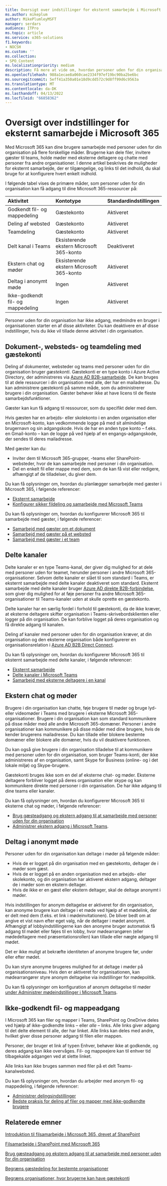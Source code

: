 ```yaml
---
title: Oversigt over indstillinger for eksternt samarbejde i Microsoft 365
ms.author: mikeplum
author: MikePlumleyMSFT
manager: serdars
audience: ITPro
ms.topic: article
ms.service: o365-solutions
f1.keywords:
- NOCSH
ms.custom: ''
ms.collection:
- SPO_Content
ms.localizationpriority: medium
description: Få mere at vide om, hvordan personer uden for din organisation kan få adgang til dit Microsoft 365-abonnement til møder, gæstedeling, chat og samarbejde.
ms.openlocfilehash: 988a1ecae8a060cae2334f97ef19bc90ba2be6bc
ms.sourcegitcommit: 5eff41a350a01e18d9cdd572c9d8ff99d6c9563a
ms.translationtype: MT
ms.contentlocale: da-DK
ms.lasthandoff: 04/13/2022
ms.locfileid: "66858362"
---
```

# <a name="overview-of-external-collaboration-options-in-microsoft-365"></a>Oversigt over indstillinger for eksternt samarbejde i Microsoft 365

Med Microsoft 365 kan dine brugere samarbejde med personer uden for din organisation på flere forskellige måder. Brugerne kan dele filer, invitere gæster til teams, holde møder med eksterne deltagere og chatte med personer fra andre organisationer. I denne artikel beskrives de muligheder for eksternt samarbejde, der er tilgængelige, og links til det indhold, du skal bruge for at konfigurere hvert enkelt indhold.

I følgende tabel vises de primære måder, som personer uden for din organisation kan få adgang til dine Microsoft 365-ressourcer på:

|Aktivitet|Kontotype|Standardindstillingen|
|:-------|:-----------|:--------------|
|Godkendt fil- og mappedeling|Gæstekonto|Aktiveret|
|Deling af websted|Gæstekonto|Aktiveret|
|Teamdeling|Gæstekonto|Aktiveret|
|Delt kanal i Teams|Eksisterende ekstern Microsoft 365-konto|Deaktiveret|
|Ekstern chat og møder|Eksisterende ekstern Microsoft 365-konto|Aktiveret|
|Deltag i anonymt møde|Ingen|Aktiveret|
|Ikke-godkendt fil- og mappedeling|Ingen|Aktiveret|

Personer uden for din organisation har ikke adgang, medmindre en bruger i organisationen starter en af disse aktiviteter. Du kan deaktivere en af disse indstillinger, hvis du ikke vil tillade denne aktivitet i din organisation.

## <a name="document-site-and-team-sharing-with-guest-accounts"></a>Dokument-, websteds- og teamdeling med gæstekonti

Deling af dokumenter, websteder og teams med personer uden for din organisation bruger *gæstekonti*. Gæstekonti er en type konto i Azure Active Directory, der administreres via [Azure AD B2B-samarbejde](/azure/active-directory/external-identities/what-is-b2b). De kan bruges til at dele ressourcer i din organisation med alle, der har en mailadresse. Du kan administrere gæstekonti på samme måde, som du administrerer brugere i din organisation. Gæster behøver ikke at have licens til de fleste samarbejdsfunktioner. 

Gæster kan kun få adgang til ressourcer, som du specifikt deler med dem.

Hvis gæsten har en arbejds- eller skolekonto i en anden organisation eller en Microsoft-konto, kan vedkommende logge på med sit almindelige brugernavn og sin adgangskode. Hvis de har en anden type konto – f.eks. en Gmail-konto – kan de logge på ved hjælp af en engangs-adgangskode, der sendes til deres mailadresse.

Med gæster kan du:

- Inviter dem til Microsoft 365-grupper, -teams eller SharePoint-websteder, hvor de kan samarbejde med personer i din organisation.
- Del en enkelt fil eller mappe med dem, som de kan få vist eller redigere, afhængigt af de tilladelser, du giver dem.

Du kan få oplysninger om, hvordan du planlægger samarbejde med gæster i Microsoft 365, i følgende referencer:

- [Eksternt samarbejde](/microsoft-365/solutions/plan-external-collaboration)
- [Konfigurer sikker fildeling og samarbejde med Microsoft Teams](/microsoft-365/solutions/setup-secure-collaboration-with-teams)

Du kan få oplysninger om, hvordan du konfigurerer Microsoft 365 til samarbejde med gæster, i følgende referencer:

- [Samarbejd med gæster om et dokument](/microsoft-365/solutions/collaborate-on-documents)
- [Samarbejd med gæster på et websted](/microsoft-365/solutions/collaborate-in-site)
- [Samarbejd med gæster i et team](/microsoft-365/solutions/collaborate-as-team)
 
## <a name="shared-channels"></a>Delte kanaler

Delte kanaler er en type Teams-kanal, der giver dig mulighed for at dele med personer uden for teamet, herunder personer i andre Microsoft 365-organisationer. Selvom delte kanaler er slået til som standard i Teams, er eksternt samarbejde med delte kanaler deaktiveret som standard. Eksternt samarbejde med delte kanaler bruger [Azure AD direkte B2B-forbindelse](/azure/active-directory/external-identities/b2b-direct-connect-overview), som giver dig mulighed for at føje personer fra andre Microsoft 365-organisationer til Teams-kanaler uden at skulle oprette en gæstekonto.

Delte kanaler har en særlig fordel i forhold til gæstekonti, da de ikke kræver, at eksterne deltagere skifter organisation i Teams-skrivebordsklienten eller logger på din organisation. De kan forblive logget på deres organisation og få direkte adgang til kanalen.

Deling af kanaler med personer uden for din organisation kræver, at din organisation og den eksterne organisation både konfigurerer en organisationsrelation i [Azure AD B2B Direct Connect](/azure/active-directory/external-identities/b2b-direct-connect-overview).

Du kan få oplysninger om, hvordan du konfigurerer Microsoft 365 til eksternt samarbejde med delte kanaler, i følgende referencer:

- [Eksternt samarbejde](/microsoft-365/solutions/plan-external-collaboration)
- [Delte kanaler i Microsoft Teams](/MicrosoftTeams/shared-channels)
- [Samarbejd med eksterne deltagere i en kanal](/microsoft-365/solutions/collaborate-teams-direct-connect)

## <a name="external-chat-and-meetings"></a>Ekstern chat og møder

Brugere i din organisation kan chatte, føje brugere til møder og bruge lyd- eller videomøder i Teams med brugere i eksterne Microsoft 365-organisationer. Brugere i din organisation kan som standard kommunikere på disse måder med alle andre Microsoft 365-domæner. Personer i andre organisationer kan kommunikere på disse måder med dine brugere, hvis de kender brugerens mailadresse. Du kan tillade eller blokere bestemte domæner eller blokere alle domæner, hvis du vil deaktivere funktionen.

Du kan også give brugere i din organisation tilladelse til at kommunikere med personer uden for din organisation, som bruger Teams-konti, der ikke administreres af en organisation, samt Skype for Business (online- og i det lokale miljø) og Skype-brugere.

Gæstekonti bruges ikke som en del af eksterne chat- og møder. Eksterne deltagere forbliver logget på deres organisation eller skype og kan kommunikere direkte med personer i din organisation. De har ikke adgang til dine teams eller kanaler.

Du kan få oplysninger om, hvordan du konfigurerer Microsoft 365 til eksterne chat og møder, i følgende referencer:

- [Brug gæsteadgang og ekstern adgang til at samarbejde med personer uden for din organisation](/microsoftteams/communicate-with-users-from-other-organizations)
- [Administrer ekstern adgang i Microsoft Teams](/microsoftteams/manage-external-access).

## <a name="anonymous-meeting-join"></a>Deltag i anonymt møde 

Personer uden for din organisation kan deltage i møder på følgende måder:

- Hvis de er logget på din organisation med en gæstekonto, deltager de i møder som gæst.
- Hvis de er logget på en anden organisation med en arbejds- eller skolekonto, og din organisation har aktiveret ekstern adgang, deltager de i møder som en ekstern deltager.
- Hvis de ikke er en gæst eller ekstern deltager, skal de deltage anonymt i møder.

Hvis indstillingen for anonym deltagelse er aktiveret for din organisation, kan anonyme brugere kun deltage i et møde ved hjælp af et mødelink, der er delt med dem (f.eks. et link i mødeinvitationen). De bliver bedt om at angive et vist navn efter eget valg, når de deltager i mødet anonymt. Afhængigt af lobbyindstillingerne kan den anonyme bruger automatisk få adgang til mødet eller føjes til en lobby, hvor mødearrangøren (eller mødedeltagere med præsentationsrollen) kan tillade eller nægte adgang til mødet. 

Det er ikke muligt at bekræfte identiteten af anonyme brugere før, under eller efter mødet. 

Du kan styre anonyme brugeres mulighed for at deltage i møder på organisationsniveau. Hvis den er aktiveret for organisationen, kan mødearrangører styre anonym deltagelse via indstillinger for mødepolitik.

Du kan få oplysninger om konfiguration af anonym deltagelse til møder [under Administrer mødeindstillinger i Microsoft Teams](/microsoftteams/meeting-settings-in-teams).

## <a name="unauthenticated-file-and-folder-access"></a>Ikke-godkendt fil- og mappeadgang

I Microsoft 365 kan filer og mapper i Teams, SharePoint og OneDrive deles ved hjælp af ikke-godkendte links – eller *alle* – links. Alle links giver adgang til det delte element til alle, der har linket. Alle links kan deles med andre, hvilket giver disse personer adgang til filen eller mappen.

Personer, der bruger et link af typen Enhver, behøver ikke at godkende, og deres adgang kan ikke overvåges. Fil- og mappeejere kan til enhver tid tilbagekalde adgangen ved at slette linket.

Alle links kan ikke bruges sammen med filer på et delt Teams-kanalwebsted.

Du kan få oplysninger om, hvordan du arbejder med anonym fil- og mappedeling, i følgende referencer:

- [Administrer delingsindstillinger](/sharepoint/turn-external-sharing-on-or-off)
- [Bedste praksis for deling af filer og mapper med ikke-godkendte brugere](/microsoft-365/solutions/best-practices-anonymous-sharing)

## <a name="related-topics"></a>Relaterede emner

[Introduktion til filsamarbejde i Microsoft 365, drevet af SharePoint](/sharepoint/intro-to-file-collaboration)

[Filsamarbejde i SharePoint med Microsoft 365](/sharepoint/deploy-file-collaboration)

[Brug gæsteadgang og ekstern adgang til at samarbejde med personer uden for din organisation](/microsoftteams/communicate-with-users-from-other-organizations)

[Begræns gæstedeling for bestemte organisationer](/microsoft-365/solutions/limit-guest-sharing-to-specific-organization)

[Begræns organisationer, hvor brugerne kan have gæstekonti](/microsoft-365/solutions/limit-organizations-where-users-have-guest-accounts)